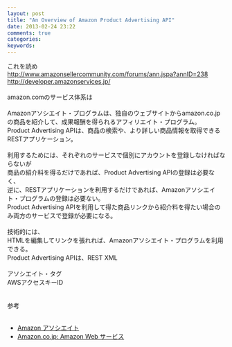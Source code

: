 ```yaml
---
layout: post
title: "An Overview of Amazon Product Advertising API"
date: 2013-02-24 23:22
comments: true
categories: 
keywords:
---
```


これを読め<br />
<a href="http://www.amazonsellercommunity.com/forums/ann.jspa?annID=238">http://www.amazonsellercommunity.com/forums/ann.jspa?annID=238</a>
<br />
http://developer.amazonservices.jp/<br />
<br />
amazon.comのサービス体系は<br />
<br />
Amazonアソシエイト・プログラムは、独自のウェブサイトからamazon.co.jpの商品を紹介して、成果報酬を得られるアフィリエイト・プログラム。<br />
Product Advertising APIは、商品の検索や、より詳しい商品情報を取得できるRESTアプリケーション。<br />
<br />
利用するためには、それぞれのサービスで個別にアカウントを登録しなければならないが<br />
<span style="background-color: white;">商品の紹介料</span>を得るだけであれば、<span style="background-color: white;">Product Advertising APIの登録は必要なく、</span><br />
<span style="background-color: white;">逆に、</span><span style="background-color: white;">RESTアプリケーションを利用するだけであれば、</span><span style="background-color: white;">Amazonアソシエイト・プログラムの登録は必要ない。</span><br />
<span style="background-color: white;">Product Advertising APIを利用して得た商品リンクから紹介料を得たい場合のみ両方のサービスで登録が必要になる。</span><br />
<br />
技術的には、<br />
<span style="background-color: white;">HTMLを編集してリンクを張れれば、</span>Amazonアソシエイト・プログラムを利用できる。<br />
Product Advertising APIは、REST XML<br />
<br />
アソシエイト・タグ<br />
AWSアクセスキーID<br />
<br />
<br />
参考<br />
<br />
<ul>
<li><a href="https://affiliate.amazon.co.jp/" style="background-color: white;">Amazon アソシエイト</a></li>
<li><a href="http://www.amazon.co.jp/gp/feature.html?docId=451209" style="background-color: white;">Amazon.co.jp: Amazon Web サービス</a></li>
</ul>
